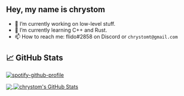 ## Hey, my name is chrystom
  - 🔭 I’m currently working on low-level stuff.
  - 🌱 I’m currently learning C++ and Rust.
  - 📫 How to reach me: flido#2858 on Discord or `chrystomt@gmail.com`

## &#x1f4c8; GitHub Stats
<!---
[![spotify-github-profile](https://spotify-github-profile.vercel.app/api/view?uid=r2si1qa7hb3ha9nnkdcl0xvcc&cover_image=true&theme=default&show_offline=false&background_color=000000&interchange=true&bar_color=0de31b&bar_color_cover=false)](https://spotify-github-profile.vercel.app/api/view?uid=r2si1qa7hb3ha9nnkdcl0xvcc&redirect=true)
-->
[![spotify-github-profile](https://spotify-github-profile.vercel.app/api/view?uid=r2si1qa7hb3ha9nnkdcl0xvcc&cover_image=true&theme=novatorem&show_offline=false&background_color=121212&interchange=false&bar_color=53b14f&bar_color_cover=false)](https://github.com/kittinan/spotify-github-profile)

<a href="https://github.com/chrystom/chrystom">
  <img align="center" src="https://github-readme-stats.vercel.app/api/top-langs/?username=chrystom&hide=java,html,tex&title_color=ffffff&text_color=c9cacc&icon_color=2bbc8a&bg_color=1d1f21" />
</a>
<a href="https://github.com/chrystom/chrystom">
  <img align="center" src="https://github-readme-stats.vercel.app/api?username=chrystom&show_icons=true&line_height=27&count_private=true&title_color=ffffff&text_color=c9cacc&icon_color=2bbc8a&bg_color=1d1f21" alt="chrystom's GitHub Stats" />
</a>
